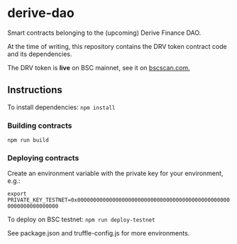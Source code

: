 # derive-dao
Smart contracts belonging to the (upcoming) Derive Finance DAO.

At the time of writing, this repository contains the DRV token contract code and its dependencies.

The DRV token is **live** on BSC mainnet, see it on [bscscan.com.](https://bscscan.com/token/0x4aC8B09860519d5A17B6ad8c86603aa2f07860d6)  

## Instructions
To install dependencies: ```npm install```

### Building contracts
```npm run build```

### Deploying contracts

Create an environment variable with the private key for your environment, e.g.:

```export PRIVATE_KEY_TESTNET=0x0000000000000000000000000000000000000000000000000000000000000000``` 

To deploy on BSC testnet: ```npm run deploy-testnet```

See package.json and truffle-config.js for more environments.
